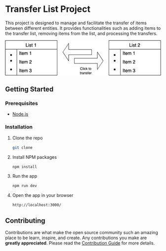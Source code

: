 # Transfer List Project

This project is designed to manage and facilitate the transfer of items between different entities. It provides functionalities such as adding items to the transfer list, removing items from the list, and processing the transfers.

![Image Description](./public/transfer-list.drawio.png)

<!-- write contrabitutaion guide -->

## Getting Started

### Prerequisites

- [Node.js](https://nodejs.org/en/)

### Installation

1. Clone the repo
   ```sh
   git clone
   ```
2. Install NPM packages
   ```sh
   npm install
   ```
3. Run the app
   ```sh
   npm run dev
   ```
4. Open the app in your browser
   ```sh
   http://localhost:3000/
   ```

## Contributing

Contributions are what make the open source community such an amazing place to be learn, inspire, and create. Any contributions you make are **greatly appreciated**. Please read the [Contribution Guide](./CONTRIBUTING.md) for more details.
